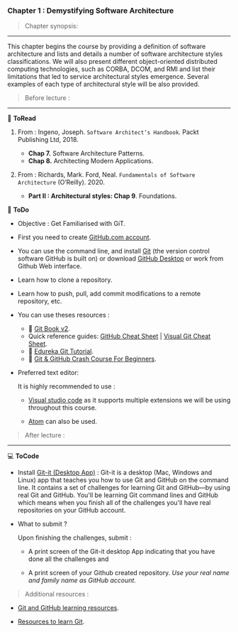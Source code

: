 ### Chapter 1 : Demystifying Software Architecture

> Chapter synopsis:
---
This chapter begins the course by providing a definition of software architecture and lists and details a number of software architecture styles classifications. We will also present different object-oriented distributed computing technologies, such as CORBA, DCOM, and RMI and list their limitations that led to service architectural styles emergence. Several examples of each type of architectural style will be also provided.


> Before lecture : 
---
:book: **ToRead**

1.  From : Ingeno, Joseph. `Software Architect’s Handbook`. Packt Publishing Ltd, 2018.
 
	* **Chap 7.** Software Architecture Patterns.
	* **Chap 8.** Architecting Modern Applications.

1. From : Richards, Mark. Ford, Neal. `Fundamentals of Software Architecture` (O’Reilly). 2020.

	* **Part II : Architectural styles: Chap 9**. Foundations.


:pencil: **ToDo** 

- Objective : Get Familiarised with GiT.
- First you need to create [GitHub.com account](http://github.com).
- You can use the command line, and install [Git](https://git-scm.com/downloads) (the version control software GitHub is built on) or download [GitHub Desktop](https://desktop.github.com/) or work from Github Web interface.
- Learn how to clone a repository.
- Learn how to push, pull, add commit modifications to a remote repository, etc.

- You can use theses resources : 

	- :link: [Git Book v2](https://git-scm.com/book/en/v2).
	- Quick reference guides: [GitHub Cheat Sheet](https://training.github.com/) | [Visual Git Cheat Sheet](https://ndpsoftware.com/git-cheatsheet.html).
	- :link: [Edureka Git Tutorial](https://www.youtube.com/watch?v=xuB1Id2Wxak).
	- :link: [Git & GitHub Crash Course For Beginners](https://www.youtube.com/watch?v=SWYqp7iY_Tc&t=193s).
 
 - Preferred text editor:
 
	 It is highly recommended to use :

	- [Visual studio code](https://code.visualstudio.com/docs/setup/setup-overview) as it supports multiple extensions we will be using throughout this course.

	- [Atom](https://atom.io/) can also be used.

> After lecture : 
---
:computer: **ToCode** 

- Install [Git-it (Desktop App)](https://github.com/jlord/git-it-electron/releases) : Git-it is a desktop (Mac, Windows and Linux) app that teaches you how to use Git and GitHub on the command line. It contains a set of challenges for learning Git and GitHub—by using real Git and GitHub. You'll be learning Git command lines and GitHub which means when you finish all of the challenges you'll have real repositories on your GitHub account.

- What to submit ?

	Upon finishing the challenges, submit : 

	- A print screen of the Git-it desktop App indicating that you have done all the challenges and

	- A print screen of your Github created repository. *Use your real name and family name as GitHub account.*

> Additional resources : 

- [Git and GitHub learning resources](https://docs.github.com/en/github/getting-started-with-github/git-and-github-learning-resources).

- [Resources to learn Git](https://try.github.io/).


